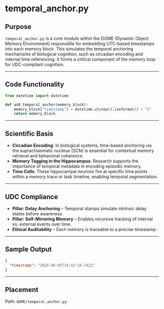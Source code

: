 # temporal_anchor.py

## Purpose

`temporal_anchor.py` is a core module within the DOME (Dynamic Object Memory Environment) responsible for embedding UTC-based timestamps into each memory block. This simulates the temporal anchoring mechanisms of biological cognition, such as circadian encoding and internal time referencing. It forms a critical component of the memory loop for UDC-compliant cognition.

---

## Code Functionality

```python
from datetime import datetime

def add_temporal_anchor(memory_block):
    memory_block["timestamp"] = datetime.utcnow().isoformat() + "Z"
    return memory_block
```

---

## Scientific Basis

- **Circadian Encoding**: In biological systems, time-based anchoring via the suprachiasmatic nucleus (SCN) is essential for contextual memory retrieval and behavioral coherence.
- **Memory Tagging in the Hippocampus**: Research supports the importance of temporal metadata in encoding episodic memory.
- **Time Cells**: These hippocampal neurons fire at specific time points within a memory trace or task timeline, enabling temporal segmentation.

---

## UDC Compliance

- **Pillar: Delay Anchoring** – Temporal stamps simulate intrinsic delay states before awareness.
- **Pillar: Self-Mirroring Memory** – Enables recursive tracking of internal vs. external events over time.
- **Ethical Auditability** – Each memory is traceable to a precise timestamp.

---

## Sample Output

```json
{
  "timestamp": "2025-06-05T19:42:18.742Z"
}
```

---

## Placement

Path: `DOME/temporal_anchor.py`